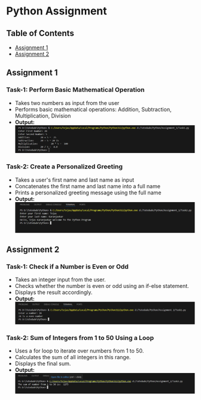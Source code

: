 # Python Assignment

## Table of Contents
- [Assignment 1](#assignment-1)
- [Assignment 2](#assignment-2)

## Assignment 1

### Task-1: Perform Basic Mathematical Operation
- Takes two numbers as input from the user
- Performs basic mathematical operations: Addition, Subtraction, Multiplication, Division
- **Output:**  
  ![Assignment-1 Task-1 Output](Assignment_1/Task1-output.PNG)

### Task-2: Create a Personalized Greeting
- Takes a user's first name and last name as input
- Concatenates the first name and last name into a full name
- Prints a personalized greeting message using the full name
- **Output:**  
  ![Assignment-1 Task-2 Output](Assignment_1/Task2-output.PNG)

## Assignment 2

### Task-1: Check if a Number is Even or Odd
- Takes an integer input from the user.
- Checks whether the number is even or odd using an if-else statement.
- Displays the result accordingly.
- **Output:**  
![Assignment-2 Task-1 ](Assignment_2/Task1-output.PNG)

### Task-2: Sum of Integers from 1 to 50 Using a Loop
- Uses a for loop to iterate over numbers from 1 to 50.
- Calculates the sum of all integers in this range.
- Displays the final sum.
- **Output:**  
![Assignment-2 Task-2 ](Assignment_2/Task2-output.PNG)

